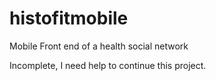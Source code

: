 # histofitmobile

Mobile Front end of a health social network

Incomplete, I need help to continue this project.
